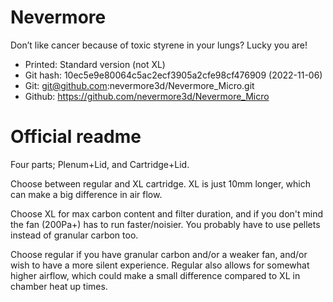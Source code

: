 # Nevermore

Don’t like cancer because of toxic styrene in your lungs? Lucky you are!

- Printed: Standard version (not XL)
- Git hash: 10ec5e9e80064c5ac2ecf3905a2cfe98cf476909 (2022-11-06)
- Git: git@github.com:nevermore3d/Nevermore_Micro.git
- Github: https://github.com/nevermore3d/Nevermore_Micro

# Official readme

Four parts; Plenum+Lid, and Cartridge+Lid.

Choose between regular and XL cartridge. XL is just 10mm longer, which can make
a big difference in air flow.

Choose XL for max carbon content and filter duration, and if you don't mind the
fan (200Pa+) has to run faster/noisier. You probably have to use pellets instead
of granular carbon too.

Choose regular if you have granular carbon and/or a weaker fan, and/or wish to
have a more silent experience. Regular also allows for somewhat higher airflow,
which could make a small difference compared to XL in chamber heat up times.
